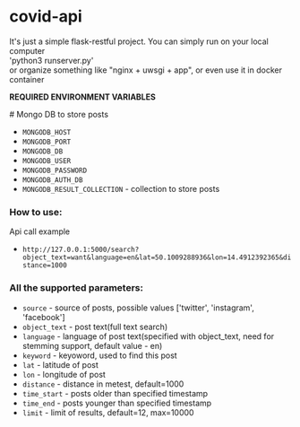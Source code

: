 # covid-api

It's just a simple flask-restful project. You can simply run on your local computer  
'python3 runserver.py'  
or organize something like "nginx + uwsgi + app", or even use it in docker container  

<b>REQUIRED ENVIRONMENT VARIABLES</b>

\# Mongo DB to store posts
- `MONGODB_HOST`
- `MONGODB_PORT`
- `MONGODB_DB`
- `MONGODB_USER`
- `MONGODB_PASSWORD`
- `MONGODB_AUTH_DB`
- `MONGODB_RESULT_COLLECTION` - collection to store posts  

### How to use:
Api call example
- `http://127.0.0.1:5000/search?object_text=want&language=en&lat=50.1009288936&lon=14.4912392365&distance=1000`


### All the supported parameters:
- `source` - source of posts, possible values ['twitter', 'instagram', 'facebook']  
- `object_text` - post text(full text search)  
- `language` - language of post text(specified with object_text, need for stemming support, default value - en)  
- `keyword` - keyoword, used to find this post  
- `lat` - latitude of post  
- `lon` - longitude of post  
- `distance` - distance in metest, default=1000  
- `time_start` - posts older than specified timestamp  
- `time_end` - posts younger than specified timestamp  
- `limit` - limit of results, default=12, max=10000  
